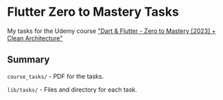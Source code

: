 # Flutter Zero to Mastery Tasks

My tasks for the Udemy course ["Dart & Flutter - Zero to Mastery [2023] + Clean Architecture"](https://www.udemy.com/course/flutter-made-easy-zero-to-mastery)

## Summary

```course_tasks/``` - PDF for the tasks.

```lib/tasks/``` - Files and directory for each task.
